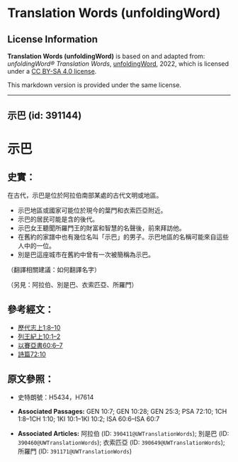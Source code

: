 # Translation Words (unfoldingWord)

## License Information

**Translation Words (unfoldingWord)** is based on and adapted from: _unfoldingWord® Translation Words_, [unfoldingWord](https://unfoldingword.org/utw), 2022, which is licensed under a [CC BY-SA 4.0 license](https://creativecommons.org/licenses/by-sa/4.0/legalcode.en).

This markdown version is provided under the same license.



--------------------------------

## 示巴 (id: 391144)

示巴
==

史實：
---

在古代，示巴是位於阿拉伯南部某處的古代文明或地區。

* 示巴地區或國家可能位於現今的葉門和衣索匹亞附近。
* 示巴的居民可能是含的後代。
* 示巴女王聽聞所羅門王的財富和智慧的名聲後，前來拜訪他。
* 在舊約的家譜中也有幾位名叫「示巴」的男子。示巴地區的名稱可能來自這些人中的一位。
* 別是巴這座城市在舊約中曾有一次被簡稱為示巴。

（翻譯相關建議：如何翻譯名字）

（另見：阿拉伯、別是巴、衣索匹亞、所羅門）

參考經文：
-----

* [歷代志上1:8–10](https://ref.ly/1Chr1:8-1Chr1:10)
* [列王紀上10:1–2](https://ref.ly/1Kgs10:1-1Kgs10:2)
* [以賽亞書60:6–7](https://ref.ly/Isa60:6-Isa60:7)
* [詩篇72:10](https://ref.ly/Ps72:10)

原文參照：
-----

* 史特朗號：H5434，H7614

* **Associated Passages:** GEN 10:7; GEN 10:28; GEN 25:3; PSA 72:10; 1CH 1:8–1CH 1:10; 1KI 10:1–1KI 10:2; ISA 60:6–ISA 60:7
* **Associated Articles:** 阿拉伯 (ID: `390411@UWTranslationWords`); 別是巴 (ID: `390460@UWTranslationWords`); 衣索匹亞 (ID: `390649@UWTranslationWords`); 所羅門 (ID: `391171@UWTranslationWords`)

